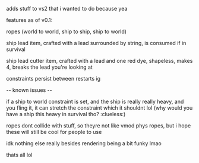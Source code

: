 adds stuff to vs2 that i wanted to do because yea

features as of v0.1:

ropes (world to world, ship to ship, ship to world)

ship lead item, crafted with a lead surrounded by string, is consumed if in survival

ship lead cutter item, crafted with a lead and one red dye, shapeless, makes 4, breaks the lead you're looking at

constraints persist between restarts ig

-- known issues --

if a ship to world constraint is set, and the ship is really really heavy, and you fling it, it can stretch the constraint which it shouldnt lol (why would you have a ship this heavy in survival tho? :clueless:)

ropes dont collide with stuff, so theyre not like vmod phys ropes, but i hope these will still be cool for people to use

idk nothing else really besides rendering being a bit funky lmao





thats all lol



